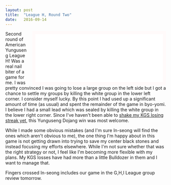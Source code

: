 ```yaml
---
layout: post
title:  "League H, Round Two"
date:   2016-09-14
---
```


<iframe id="gokibitz-4J_InMX3Z" src="//gokibitz.com/kifu/4J_InMX3Z"
style="float: right; margin-left: 1em; width: 400px; display: block; border: 10px
solid snow;"></iframe> <script
src="//gokibitz.com/embed/4J_InMX3Z"></script>

Second round of American Yunguseng League H! Was a real nail biter of
a game for me. I was pretty convinced I was going to lose a large
group on the left side but I got a chance to settle my groups by
killing the white group in the lower left corner. I consider myself
lucky. By this point I had used up a significant amount of time (as
usual) and spent the remainder of the game in byo-yomi. I believe I
had a small lead which was sealed by killing the white group in the
lower right corner. Since I've haven't been able to
[shake my KGS losing streak yet](https://gokibitz.com/kifu/EJzf3YW3W),
this Yunguseng Dojang win was most welcome.

While I made some obvious mistakes (and I'm sure In-seong will find
the ones which aren't obvious to me), the one thing I'm happy about in
this game is not getting drawn into trying to save my center black
stones and instead focusing my efforts elsewhere. While I'm not sure
whether that was the right strategy or not, I feel like I'm
becoming more flexible with my plans. My KGS losses have had more than
a little Bulldozer in them and I want to manage that.

Fingers crossed In-seong includes our game in the G,H,I League group
review tomorrow.
